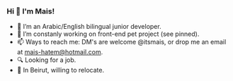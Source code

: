 ### Hi 👋 I'm Mais!

- 🌱 I’m an Arabic/English bilingual junior developer.
- 🔭 I’m constanly working on front-end pet project (see pinned).
- 📫 Ways to reach me: DM's are welcome @itsmais, or drop me an email at mais-hatem@hotmail.com.
- 🔍 Looking for a job.
- 📍 In Beirut, willing to relocate.

<!--
**itsmais/itsmais** is a ✨ _special_ ✨ repository because its `README.md` (this file) appears on your GitHub profile.

Here are some ideas to get you started:

- 🔭 I’m currently working on ...
- 🌱 I’m currently learning ...
- 👯 I’m looking to collaborate on ...
- 🤔 I’m looking for help with ...
- 💬 Ask me about ...
- 📫 How to reach me: ...
- 😄 Pronouns: ...
- ⚡ Fun fact: ...
-->

